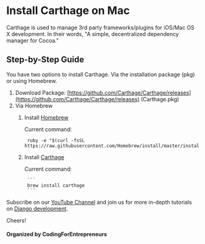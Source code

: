 # Install Carthage on Mac

Carthage is used to manage 3rd party frameworks/plugins for iOS/Mac OS X development. In their words, "A simple, decentralized dependency manager for Cocoa."



## Step-by-Step Guide
You have two options to install Carthage. Via the installation package (pkg) or using Homebrew.

1. Download Package: [https://github.com/Carthage/Carthage/releases](https://github.com/Carthage/Carthage/releases) (Carthage.pkg)
2. Via Homebrew
	1. Install [Homebrew](http://brew.sh/)

		Current command:

			
			ruby -e "$(curl -fsSL https://raw.githubusercontent.com/Homebrew/install/master/install)"
			

	2. Install [Carthage](https://github.com/Carthage/Carthage/)

		Current command:

			```
			brew install carthage
			```




Subscribe on our [YouTube Channel](http://joincfe.com/youtube) and join us for more in-depth tutorials on [Django development](http://joincfe.com/enroll).


Cheers!


#### Organized by CodingForEntrepreneurs